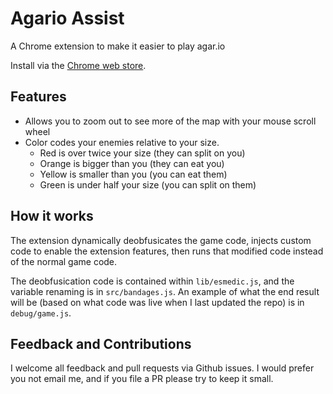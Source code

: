 # Agario Assist
A Chrome extension to make it easier to play agar.io

Install via the [Chrome web store](https://chrome.google.com/webstore/detail/agario-assist/omjghcmcgmlbelimhhcocpogolifaild).

## Features

 - Allows you to zoom out to see more of the map with your mouse scroll wheel
 - Color codes your enemies relative to your size.
    * Red is over twice your size (they can split on you)
    * Orange is bigger than you (they can eat you)
    * Yellow is smaller than you (you can eat them)
    * Green is under half your size (you can split on them)

## How it works

The extension dynamically deobfusicates the game code, injects custom code to enable the extension features, then runs that modified code instead of the normal game code.

The deobfusication code is contained within `lib/esmedic.js`, and the variable renaming is in `src/bandages.js`. An example of what the end result will be (based on what code was live when I last updated the repo) is in `debug/game.js`.

## Feedback and Contributions

I welcome all feedback and pull requests via Github issues. I would prefer you not email me, and if you file a PR please try to keep it small.
